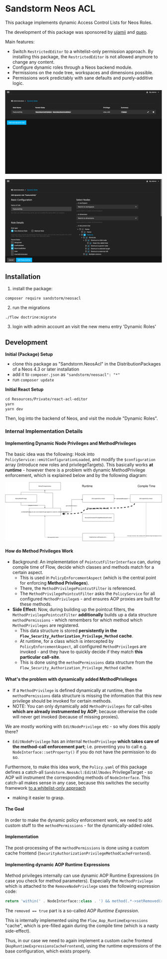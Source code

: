 # Sandstorm Neos ACL

This package implements dynamic Access Control Lists for Neos Roles.

The development of this package was sponsored by [ujamii](https://www.ujamii.com/) and [queo](https://www.queo.de). 

Main features:

- Switch `RestrictedEditor` to a whitelist-only permission approach. By installing this package, the `RestrictedEditor` is
  not allowed anymore to change any content.
- Configure dynamic roles through a Neos backend module.
- Permissions on the node tree, workspaces and dimensions possible.
- Permissions work predictably with sane defaults and purely-additive logic.

![listing](./Documentation/listing.png)

![edit](./Documentation/edit.png)

## Installation

1. install the package:

```
composer require sandstorm/neosacl
```

2. run the migrations

```
./flow doctrine:migrate
```

3. login with admin account an visit the new menu entry 'Dynamic Roles'


## Development 

**Initial (Package) Setup**

- clone this package as "Sandstorm.NeosAcl" in the DistributionPackages of a Neos 4.3 or later installation
- add it to `composer.json` as `"sandstorm/neosacl": "*"`
- run `composer update`
 
**Initial React Setup**

```
cd Resources/Private/react-acl-editor
yarn
yarn dev
```

Then, log into the backend of Neos, and visit the module "Dynamic Roles".


### Internal Implementation Details

#### Implementing Dynamic Node Privileges and MethodPrivileges

The basic idea was the following: Hook into `PolicyService::emitConfigurationLoaded`, and modify the `$configuration` array (introduce new roles
and privilegeTargets). This basically works **at runtime** - however there is a problem with dynamic MethodPrivilege enforcement, which is
explained below and by the following diagram:

![Concept](./Documentation/DynamicMethodPrivileges.svg)

#### How do Method Privileges Work

- Background: An implementation of `PointcutFilterInterface` can, during compile time of Flow, decide which classes
  and methods match for a certain aspect.
  - This is used in `PolicyEnforcementAspect` (which is the central point for enforcing **Method Privileges**).
  - There, the `MethodPrivilegePointcutFilter` is referenced.
  - The `MethodPrivilegePointcutFilter` asks the `PolicyService` for all configured `MethodPrivilege`s - and ensures
    AOP proxies are built for these methods.
- **Side Effect**: Now, during building up the pointcut filters, the `MethodPrivilegePointcutFilter` **additionally** builds up
  a data structure `methodPermissions` - which remembers for which method which `MethodPrivileges` are registered.
  - This data structure is stored **persistently in the `Flow_Security_Authorization_Privilege_Method` cache**.
  - At runtime, for a class which is intercepted by `PolicyEnforcementAspect`, all configured `MethodPrivilege`s are
    invoked - and they have to quickly decide if they match **this particular call-site**.
  - This is done using the `methodPermissions` data structure from the `Flow_Security_Authorization_Privilege_Method` cache.

#### What's the problem with dynamically added MethodPrivileges

- If a `MethodPrivilege` is defined dynamically at runtime, then the `methodPermissions` data structure is missing
  the information that this new privilege should be invoked for certain methods.
- NOTE: You can only dynamically add `MethodPrivileges` for call-sites **which are already instrumented by AOP**;
  because otherwise the code will never get invoked (because of missing proxies).

We are mostly working with `EditNodePrivilege` etc - so why does this apply there?

- `EditNodePrivilege` has an internal `MethodPrivilege` **which takes care of the method-call enforcement part**;
  i.e. preventing you to call e.g. `NodeInterface::setProperty()` if you do not have the permission to do so.

Furthermore, to make this idea work, the `Policy.yaml` of this package defines a catch-all `Sandstorm.NeosAcl:EditAllNodes`
PrivilegeTarget - so AOP will instrument the corresponding methods of `NodeInterface`. This catch-all makes sense
in any case, because this switches the security framework [to a whitelist-only approach](https://docs.neos.io/cms/manual/backend-permissions/real-world-examples#user-rights-for-part-of-a-page-tree)
- making it easier to grasp.

#### The Goal

In order to make the dynamic policy enforcement work, we need to add custom stuff to the `methodPermissions` - for
the dynamically-added roles.

#### Implementation

The post-processing of the `methodPermissions` is done using a custom cache frontend (`SecurityAuthorizationPrivilegeMethodCacheFrontend`).

#### Implementing dynamic AOP Runtime Expressions

Method privileges internally can use dynamic AOP Runtime Expressions (in case you check for method parameters). Especially
the `MethodPrivilege` which is attached to the `RemoveNodePrivilege` uses the following expression code:

```php
return 'within(' . NodeInterface::class . ') && method(.*->setRemoved(removed == true))';
```

The `removed == true` part is a so-called *AOP Runtime Expression*. 

This is internally implemented using the `Flow_Aop_RuntimeExpressions` "cache", which is pre-filled again during the compile
time (which is a nasty side-effect).

Thus, in our case we need to again implement a custom cache frontend (`AopRuntimeExpressionsCacheFrontend`),
using the runtime expressions of the base configuration, which exists properly.
